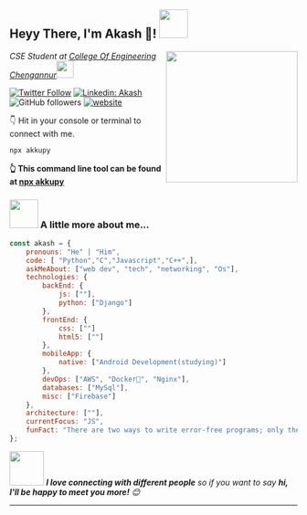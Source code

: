 <h2>Heyy There, I'm Akash 👋! <img src="https://media.giphy.com/media/12oufCB0MyZ1Go/giphy.gif" width="50"></h2>
<img align='right' src="https://media.giphy.com/media/M9gbBd9nbDrOTu1Mqx/giphy.gif" width="230">
<p><em>CSE Student at <a href="https://ceconline.edu/">College Of Engineering Chengannur</a><img src="https://media.giphy.com/media/WUlplcMpOCEmTGBtBW/giphy.gif" width="30"> 
</em></p>

[![Twitter Follow](https://img.shields.io/twitter/follow/akkupy?label=Follow)](https://twitter.com/intent/follow?screen_name=akkupy)
[![Linkedin: Akash](https://img.shields.io/badge/-Akash-blue?style=flat-square&logo=Linkedin&logoColor=white&link=https://www.linkedin.com/in/akkupy/)](https://www.linkedin.com/in/akkupy/)
![GitHub followers](https://img.shields.io/github/followers/akkupy?label=Follow&style=social)
[![website](https://img.shields.io/badge/Website-46a2f1.svg?&style=flat-square&logo=Google-Chrome&logoColor=white&link=https://akkupy.github.io/)](https://akkupy.github.io/)


👇 Hit in your console or terminal to connect with me.

```bash
npx akkupy
```
**👆 This command line tool can be found at [npx akkupy](https://github.com/akkupy/npx_card)**

### <img src="https://media.giphy.com/media/VgCDAzcKvsR6OM0uWg/giphy.gif" width="50"> A little more about me...  

```javascript
const akash = {
    pronouns: "He" | "Him",
    code: [ "Python","C","Javascript","C++",],
    askMeAbout: ["web dev", "tech", "networking", "Os"],
    technologies: {
        backEnd: {
            js: [""],
            python: ["Django"]
        },
        frontEnd: {
            css: [""]
            html5: [""]
        },
        mobileApp: {
            native: ["Android Development(studying)"]
        },
        devOps: ["AWS", "Docker🐳", "Nginx"],
        databases: ["MySql"],
        misc: ["Firebase"]
    },
    architecture: [""],
    currentFocus: "JS",
    funFact: "There are two ways to write error-free programs; only the third one works"
};
```

<img src="https://media.giphy.com/media/LnQjpWaON8nhr21vNW/giphy.gif" width="60"> <em><b>I love connecting with different people</b> so if you want to say <b>hi, I'll be happy to meet you more!</b> 😊</em>

---
